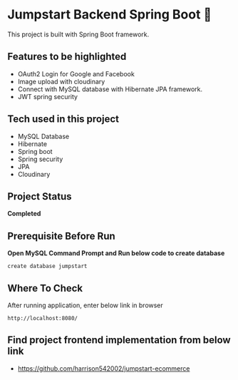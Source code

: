 # Jumpstart Backend Spring Boot 💫

This project is built with Spring Boot framework.

## Features to be highlighted

- OAuth2 Login for Google and Facebook
- Image upload with cloudinary
- Connect with MySQL database with Hibernate JPA framework.
- JWT spring security

## Tech used in this project

- MySQL Database
- Hibernate
- Spring boot
- Spring security
- JPA
- Cloudinary

## Project Status

<b>Completed</b>

## Prerequisite Before Run 

<b>Open MySQL Command Prompt and Run below code to create database</b>

```mysql
create database jumpstart
```

## Where To Check

After running application, enter below link in browser

```
http://localhost:8080/
```

## Find project frontend implementation from below link

- https://github.com/harrison542002/jumpstart-ecommerce
